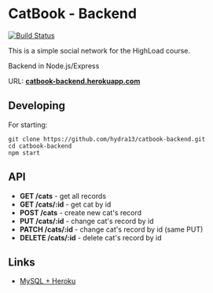 # CatBook - Backend 
[![Build Status](https://travis-ci.org/hydra13/catbook-backend.svg?branch=master)](https://travis-ci.org/hydra13/catbook-backend)

This is a simple social network for the HighLoad course.

Backend in Node.js/Express

URL: **[catbook-backend.herokuapp.com](https://catbook-backend.herokuapp.com/)**

## Developing
For starting:
```
git clone https://github.com/hydra13/catbook-backend.git
cd catbook-backend
npm start
```

## API
* **GET /cats** - get all records
* **GET /cats/:id** - get cat by id
* **POST /cats** - create new cat's record
* **PUT /cats/:id** - change cat's record by id
* **PATCH /cats/:id** - change cat's record by id (same PUT)
* **DELETE /cats/:id** - delete cat's record by id

## Links
- [MySQL + Heroku](https://bezkoder.com/deploy-node-js-app-heroku-cleardb-mysql/)